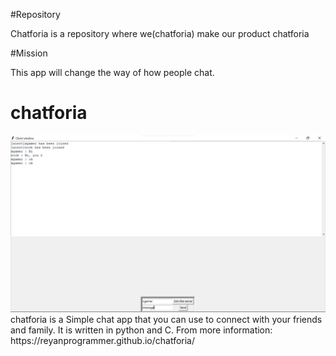 #Repository
<p>Chatforia is a repository where we(chatforia) make our product chatforia</p>

#Mission
<p>This app will change the way of how people chat.</p>

# chatforia
<img src="docs/img/s1.png">
chatforia is a Simple chat app that you can use to connect with your friends and family. It is written in python and C. 
From more information: https://reyanprogrammer.github.io/chatforia/

